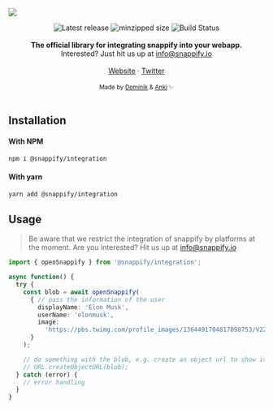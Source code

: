 <a href="https://snappify.io/"><img src="https://github.com/snappify-io/integration/raw/main/assets/header.png"/></a>

<div align="center">
  <img src="https://badgen.net/npm/v/@snappify/integration" alt="Latest release" />
  <img src="https://badgen.net/bundlephobia/minzip/@snappify/integration" alt="minzipped size"/>
  <img src="https://github.com/snappify-io/integration/workflows/CI/badge.svg" alt="Build Status" />
</div>

<br />
<div align="center"><strong>The official library for integrating snappify into your webapp.</strong></div>
<div align="center">Interested? Just hit us up at <a href="mailto:info@snappify.io">info@snappify.io</a></div>
<br />
<div align="center">
  <a href="https://snappify.io/">Website</a> 
  <span> · </span>
  <a href="https://twitter.com/snappify_io">Twitter</a>
</div>

<br />
<div align="center">
  <sub>Made by <a href="https://twitter.com/dominiksumer">Dominik</a> & <a href="https://twitter.com/AnkiCodes">Anki</a> ✨</sub>
</div>
<br />

## Installation

#### With NPM

```sh
npm i @snappify/integration
```

#### With yarn

```sh
yarn add @snappify/integration
```

## Usage

> Be aware that we restrict the integration of snappify by platforms at the moment. Are you interested? Hit us up at info@snappify.io

```ts
import { openSnappify } from '@snappify/integration';

async function() {
  try {
    const blob = await openSnappify(
      { // pass the information of the user
        displayName: 'Elon Musk',
        userName: 'elonmusk',
        image:
          'https://pbs.twimg.com/profile_images/1364491704817098753/V22-Luf7_400x400.jpg',
      }
    );

    // do something with the blob, e.g. create an object url to show it in an img tag:
    // URL.createObjectURL(blob);
  } catch (error) {
    // error handling
  }
}
```

